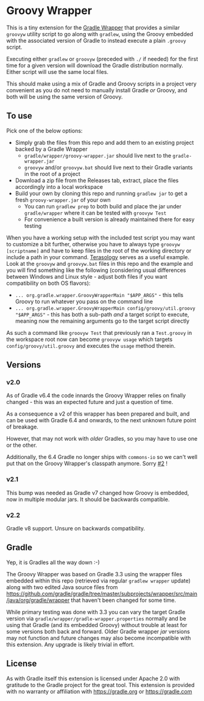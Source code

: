 # Groovy Wrapper

This is a tiny extension for the [Gradle Wrapper](https://docs.gradle.org/current/userguide/gradle_wrapper.html) that provides a similar `groovyw` utility script to go along with `gradlew`, using the Groovy embedded with the associated version of Gradle to instead execute a plain `.groovy` script.

Executing either `gradlew` or `groovyw` (preceded with `./` if needed) for the first time for a given version will download the Gradle distribution normally. Either script will use the same local files.

This should make using a mix of Gradle and Groovy scripts in a project very convenient as you do not need to manually install Gradle *or* Groovy, and both will be using the same version of Groovy.

## To use

Pick one of the below options:

* Simply grab the files from this repo and add them to an existing project backed by a Gradle Wrapper
    * `gradle/wrapper/groovy-wrapper.jar` should live next to the `gradle-wrapper.jar`
    * `groovyw` and/or `groovyw.bat` should live next to their Gradle variants in the root of a project
* Download a zip file from the Releases tab, extract, place the files accordingly into a local workspace
* Build your own by cloning this repo and running `gradlew jar` to get a fresh `groovy-wrapper.jar` of your own
    * You can run `gradlew prep` to both build and place the jar under `gradle/wrapper` where it can be tested with `groovyw Test`
    * For convenience a built version is already maintained there for easy testing
 
When you have a working setup with the included test script you may want to customize a bit further, otherwise you have to always type `groovyw [scriptname]` and have to keep files in the root of the working directory or include a path in your command. [Terasology](https://github.com/MovingBlocks/Terasology) serves as a useful example. Look at the `groovyw` and `groovyw.bat` files in this repo and the example and you will find something like the following (considering usual differences between Windows and Linux style - adjust both files if you want compatibility on both OS flavors):

* `... org.gradle.wrapper.GroovyWrapperMain "$APP_ARGS"` - this tells Groovy to run whatever you pass on the command line
* `... org.gradle.wrapper.GroovyWrapperMain config/groovy/util.groovy "$APP_ARGS"` - this has both a sub-path _and_ a target script to execute, meaning now the remaining arguments go to the target script directly

As such a command like `groovyw Test` that previously ran a `Test.groovy` in the workspace root now can become `groovyw usage` which targets `config/groovy/util.groovy` and executes the `usage` method therein.

## Versions

### v2.0

As of Gradle v6.4 the code innards the Groovy Wrapper relies on finally changed - this was an expected future and just a question of time.

As a consequence a v2 of this wrapper has been prepared and built, and can be used with Gradle 6.4 and onwards, to the next unknown future point of breakage.

However, that may not work with *older* Gradles, so you may have to use one or the other.

Additionally, the 6.4 Gradle no longer ships with `commons-io` so we can't well put that on the Groovy Wrapper's classpath anymore. Sorry [#2](https://github.com/MovingBlocks/groovy-wrapper/issues/2) !

### v2.1

This bump was needed as Gradle v7 changed how Groovy is embedded, now in multiple modular jars. It should be backwards compatible.

### v2.2

Gradle v8 support. Unsure on backwards compatibility.

## Gradle

Yep, it is Gradles all the way down :-)

The Groovy Wrapper was based on Gradle 3.3 using the wrapper files embedded within this repo (retrieved via regular `gradlew wrapper` update) along with two edited Java source files from https://github.com/gradle/gradle/tree/master/subprojects/wrapper/src/main/java/org/gradle/wrapper that haven't been changed for some time.

While primary testing was done with 3.3 you can vary the target Gradle version via `gradle/wrapper/gradle-wrapper.properties` normally and be using that Gradle (and its embedded Groovy) without trouble at least for some versions both back and forward. Older Gradle wrapper *jar* versions may not function and future changes may also become incompatible with this extension. Any upgrade is likely trivial in effort.

## License

As with Gradle itself this extension is licensed under Apache 2.0 with gratitude to the Gradle project for the great tool. This extension is provided with no warranty or affiliation with https://gradle.org or https://gradle.com
